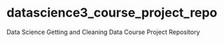 datascience3_course_project_repo
================================

Data Science Getting and Cleaning Data Course Project Repository
